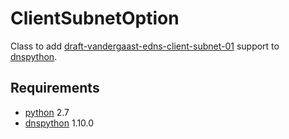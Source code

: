 # ClientSubnetOption

Class to add [draft-vandergaast-edns-client-subnet-01](http://tools.ietf.org/html/draft-vandergaast-edns-client-subnet-01) support to [dnspython](http://www.dnspython.org).

## Requirements

* [python](http://www.python.org) 2.7
* [dnspython](http://www.dnspython.org) 1.10.0